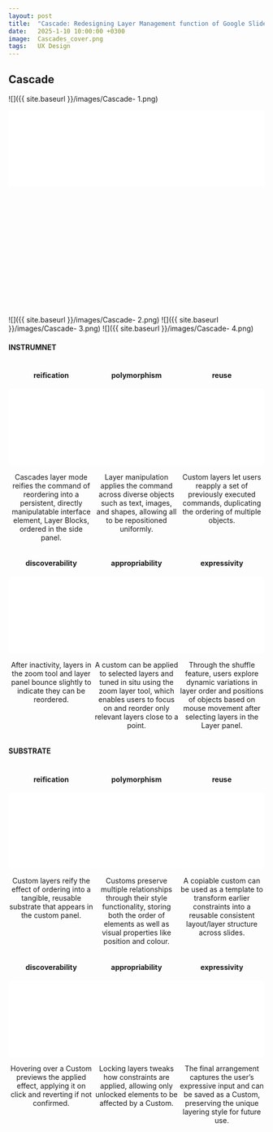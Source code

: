 ```yaml
---
layout: post
title:  "Cascade: Redesigning Layer Management function of Google Slides"
date:   2025-1-10 10:00:00 +0300
image:  Cascades_cover.png
tags:   UX Design
---
```

## Cascade 
![]({{ site.baseurl }}/images/Cascade- 1.png)
 <!-- 总介绍 -->
<div style="position: relative; padding-bottom: 80%; height: 0; overflow: hidden; max-width: 100%; width: 100%; margin: 0px 0;">
 <iframe width="100%" height="100%" src="//player.bilibili.com/player.html?isOutside=true&aid=114213599123594&bvid=BV126ozYMEhc&cid=29036448606&p=1&high_quality=1" 
            frameborder="0" allow="accelerometer; autoplay; clipboard-write; encrypted-media; 
            gyroscope; picture-in-picture" allowfullscreen></iframe>
</div>
![]({{ site.baseurl }}/images/Cascade- 2.png)
![]({{ site.baseurl }}/images/Cascade- 3.png)
![]({{ site.baseurl }}/images/Cascade- 4.png)




<style>
  .video-container {
    display: flex;
    flex-wrap: wrap;
    justify-content: space-around;
    gap: 0px; /* 视频间距 */
  }

  .video-item {
    width: 33%;
    text-align: center;
    margin-bottom: 0px;
  }
 
  .video-item .video-label {
    position: absolute;
    top: 50%;
    left: -50px; /* 调整此值以控制文本与视频的距离 */
    transform: translateY(-50%);
    font-size: 24px;
    font-weight: bold;
    color: #000;
    writing-mode: vertical-rl; /* 使文本垂直显示 */
    text-align: center;
  }
 
  @media (max-width: 768px) {
    .video-item {
      width: 100%; 
    }
  }
  iframe {
    width: 100%;
    height: auto;
    max-height: 330px; 
  }
 
</style>

  <h4>INSTRUMNET</h4>

<div class="video-container">
  <!-- 视频1.1 -->
  <div class="video-item">
    <h4>reification</h4>
    <iframe width="100%" height="300" src="//player.bilibili.com/player.html?isOutside=true&aid=114213682944438&bvid=BV1zVozYdEJT&cid=29036576982&p=1&autoplay=1" 
            frameborder="0" allow="accelerometer; autoplay; clipboard-write; encrypted-media; 
            gyroscope; picture-in-picture" allowfullscreen></iframe>
    <p>Cascades layer mode reifies the command of reordering into a persistent, directly manipulatable interface element, Layer Blocks, ordered in the side panel.</p>
  </div>

  <!-- 视频1.2 -->
  <div class="video-item">
    <h4>polymorphism</h4>
    <iframe width="100%" height="300" src="//player.bilibili.com/player.html?isOutside=true&aid=114213682944937&bvid=BV1zVozYdEbw&cid=29036448546&p=1&autoplay=1" 
            frameborder="0" allow="accelerometer; autoplay; clipboard-write; encrypted-media; 
            gyroscope; picture-in-picture" allowfullscreen></iframe>
    <p>Layer manipulation applies the command across diverse objects such as text, images, and shapes, allowing all to be repositioned uniformly.</p>
  </div>

  <!-- 视频1.3 -->
  <div class="video-item">
    <h4>reuse</h4>
    <iframe width="100%" height="300" src="//player.bilibili.com/player.html?isOutside=true&aid=114213682945438&bvid=BV1zVozYdEF2&cid=29036448555&p=1&autoplay=1" 
            frameborder="0" allow="accelerometer; autoplay; clipboard-write; encrypted-media; 
            gyroscope; picture-in-picture" allowfullscreen></iframe>
    <p>Custom layers let users reapply a set of previously executed commands, duplicating the ordering of multiple objects.</p>
  </div>
    </div>
    
 <div class="video-container">
    <!-- 视频3.1 -->
  <div class="video-item">
    <h4>discoverability</h4>
    <iframe width="100%" height="300" src="//player.bilibili.com/player.html?isOutside=true&aid=114213682943578&bvid=BV1zVozYdEka&cid=29036448660&p=1" 
            frameborder="0" allow="accelerometer; autoplay; clipboard-write; encrypted-media; 
            gyroscope; picture-in-picture" allowfullscreen></iframe>
    <p>After inactivity, layers in the zoom tool and layer panel bounce slightly to indicate they can be reordered.</p>
  </div>

  <!-- 视频3.2 -->
  <div class="video-item">
    <h4>appropriability</h4>
    <iframe width="100%" height="300" src="//player.bilibili.com/player.html?isOutside=true&aid=114213682944353&bvid=BV1zVozYdEn4&cid=29036448653&p=1" 
            frameborder="0" allow="accelerometer; autoplay; clipboard-write; encrypted-media; 
            gyroscope; picture-in-picture" allowfullscreen></iframe>
    <p>A custom can be applied to selected layers and tuned in situ using the zoom layer tool, which enables users to focus on and reorder only relevant layers close to a point.</p>
  </div>

  <!-- 视频3.3 -->
  <div class="video-item">
    <h4>expressivity</h4>
    <iframe width="100%" height="300" src="//player.bilibili.com/player.html?isOutside=true&aid=114213682945569&bvid=BV1zVozYdEME&cid=29036577400&p=1"
            frameborder="0" allow="accelerometer; autoplay; clipboard-write; encrypted-media; 
            gyroscope; picture-in-picture" allowfullscreen></iframe>
    <p>Through the shuffle feature, users explore dynamic variations in layer order and positions of objects based on mouse movement after selecting layers in the Layer panel.</p>
  </div>
  </div>

<h4>SUBSTRATE</h4>

<div class="video-container">
    <!-- 视频2.1 -->
  <div class="video-item">
    <h4>reification</h4>
    <iframe width="100%" height="300" src="//player.bilibili.com/player.html?isOutside=true&aid=114213682944691&bvid=BV1zVozYdEW4&cid=29036448327&p=1" 
            frameborder="0" allow="accelerometer; autoplay; clipboard-write; encrypted-media; 
            gyroscope; picture-in-picture" allowfullscreen></iframe>
    <p>Custom layers reify the effect of ordering into a tangible, reusable substrate that appears in the custom panel.</p>
  </div>

  <!-- 视频2.2 -->
  <div class="video-item">
    <h4>polymorphism</h4>
    <iframe width="100%" height="300" src="//player.bilibili.com/player.html?isOutside=true&aid=114213682944889&bvid=BV1zVozYdEbQ&cid=29036448440&p=1"
            frameborder="0" allow="accelerometer; autoplay; clipboard-write; encrypted-media; 
            gyroscope; picture-in-picture" allowfullscreen></iframe>
    <p>Customs preserve multiple relationships through their style functionality, storing both the order of elements as well as visual properties like position and colour.</p>
  </div>

  <!-- 视频2.3 -->
  <div class="video-item">
    <h4>reuse</h4>
    <iframe width="100%" height="300" src="//player.bilibili.com/player.html?isOutside=true&aid=114213682944639&bvid=BV1zVozYdEsb&cid=29036448561&p=1" 
            frameborder="0" allow="accelerometer; autoplay; clipboard-write; encrypted-media; 
            gyroscope; picture-in-picture" allowfullscreen></iframe>
    <p>A copiable custom can be used as a template to transform earlier constraints into a reusable consistent layout/layer structure across slides.</p>
  </div>
  </div>
   

  <div class="video-container">
    <!-- 视频4.1 -->
  <div class="video-item">
    <h4>discoverability</h4>
    <iframe width="100%" height="300" src="//player.bilibili.com/player.html?isOutside=true&aid=114213682944816&bvid=BV1zVozYdEhT&cid=29036448496&p=1" 
            frameborder="0" allow="accelerometer; autoplay; clipboard-write; encrypted-media; 
            gyroscope; picture-in-picture" allowfullscreen></iframe>
    <p>Hovering over a Custom previews the applied effect, applying it on click and reverting if not confirmed.</p>
  </div>

  <!-- 视频4.2 -->
  <div class="video-item">
    <h4>appropriability</h4>
    <iframe width="100%" height="300" src="//player.bilibili.com/player.html?isOutside=true&aid=114213682945382&bvid=BV1zVozYdEwD&cid=29036448566&p=1" 
            frameborder="0" allow="accelerometer; autoplay; clipboard-write; encrypted-media; 
            gyroscope; picture-in-picture" allowfullscreen></iframe>
    <p>Locking layers tweaks how constraints are applied, allowing only unlocked elements to be affected by a Custom.</p>
  </div>

  <!-- 视频4.3 -->
  <div class="video-item">
    <h4>expressivity</h4>
    <iframe width="100%" height="300" src="//player.bilibili.com/player.html?isOutside=true&aid=114213599059192&bvid=BV1x6ozYMEkB&cid=29036448503&p=1" 
            frameborder="0" allow="accelerometer; autoplay; clipboard-write; encrypted-media; 
            gyroscope; picture-in-picture" allowfullscreen></iframe>
    <p>The final arrangement captures the user’s expressive input and can be saved as a Custom, preserving the unique layering style for future use.</p>
  </div>
</div>


